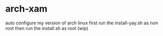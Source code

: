 # arch-xam
 auto configure my version of arch linux
first run the install-yay.sh as non root then run the install.sh as root
(wip)
